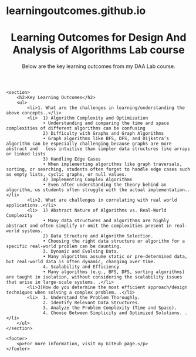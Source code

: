 # learningoutcomes.github.io
<!DOCTYPE html>
<html lang="en">
<head>
    <meta charset="UTF-8">
    <meta name="viewport" content="width=device-width, initial-scale=1.0">
    <meta http-equiv="X-UA-Compatible" content="ie=edge">
    <title>Learning Outcomes</title>
    <link rel="stylesheet" href="styles.css">
</head>
<body>
    <header>
        <h1>Learning Outcomes for Design And Analysis of Algorithms Lab course</h1>
        <p>Below are the key learning outcomes from my DAA Lab course.</p>
    </header>

    <section>
        <h2>Key Learning Outcomes</h2>
        <ul>
            <li>1. What are the challenges in learning/understanding the above concepts..</li>
            <li>  1) Algorithm Complexity and Optimization
                  •	Understanding and comparing the time and space complexities of different algorithms can be confusing
                  2) Difficulty with Graphs and Graph Algorithms
                  •	Graph algorithms like BFS, DFS, and Dijkstra’s algorithm can be especially challenging because graphs are more abstract and   less intuitive than simpler data structures like arrays or linked lists
                  3) Handling Edge Cases
                  •	When implementing algorithms like graph traversals, sorting, or searching, students often forget to handle edge cases such as empty lists, cyclic graphs, or null values. 
                  4) Implementing Complex Algorithms
                  •	Even after understanding the theory behind an algorithm, us students often struggle with the actual implementation..</li>
            <li>2. What are challenges in correlating with real world applications..</li>
            <li>  1) Abstract Nature of Algorithms vs. Real-World Complexity
                  •	Many data structures and algorithms are highly abstract and often simplify or omit the complexities present in real-world systems. 
                  2) Data Structure and Algorithm Selection.
                  •	Choosing the right data structure or algorithm for a specific real-world problem can be daunting. 
                  3. Dynamic and Evolving Data.
                  •	Many algorithms assume static or pre-determined data, but real-world data is often dynamic, changing over time. 
                  4. Scalability and Efficiency
                  •	Many algorithms (e.g., BFS, DFS, sorting algorithms) are taught in isolation, without considering the scalability issues that arise in large-scale systems. .</li>
            <li>3)How do you determine the most efficient approach/design techniques when solving a complex problem. .</li>
            <li>  1. Understand the Problem Thoroughly.
                  2. Identify Relevant Data Structures.
                  3. Analyze the Problem Complexity (Time and Space).
                  4. Choose Between Simplicity and Optimized Solutions. .</li>
        </ul>
    </section>

    <footer>
        <p>For more information, visit my GitHub page.</p>
    </footer>
</body>
</html>
